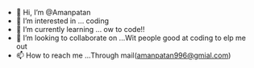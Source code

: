 - 👋 Hi, I’m @Amanpatan
- 👀 I’m interested in ... coding
- 🌱 I’m currently learning ... ow to code!!
- 💞️ I’m looking to collaborate on ...Wit people good at coding to elp me out
- 📫 How to reach me ...Through mail(amanpatan996@gmial.com)

<!---
Amanpatan/Amanpatan is a ✨ special ✨ repository because its `README.md` (this file) appears on your GitHub profile.
You can click the Preview link to take a look at your changes.
--->
